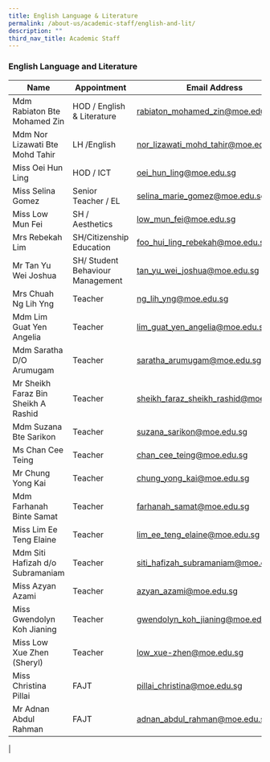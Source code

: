```yaml
---
title: English Language & Literature
permalink: /about-us/academic-staff/english-and-lit/
description: ""
third_nav_title: Academic Staff
---
```

### **English Language and Literature**

| Name | Appointment |  Email Address |
|---|---|---|
| Mdm Rabiaton Bte Mohamed Zin | HOD / English & Literature |   [rabiaton_mohamed_zin@moe.edu.sg](mailto:rabiaton_mohamed_zin@moe.edu.sg) |
| Mdm Nor Lizawati Bte Mohd Tahir | LH /English | [nor_lizawati_mohd_tahir@moe.edu.sg](mailto:nor_lizawati_mohd_tahir@moe.edu.sg) |
|  Miss Oei Hun Ling | HOD / ICT | [oei_hun_ling@moe.edu.sg](mailto:oei_hun_ling@moe.edu.sg) |
| Miss Selina Gomez | Senior Teacher / EL | [selina_marie_gomez@moe.edu.sg](mailto:selina_marie_gomez@moe.edu.sg) |
| Miss Low Mun Fei | SH / Aesthetics | [low_mun_fei@moe.edu.sg](mailto:low_mun_fei@moe.edu.sg) |
| Mrs Rebekah Lim | SH/Citizenship Education | [foo_hui_ling_rebekah@moe.edu.sg](mailto:foo_hui_ling_rebekah@moe.edu.sg) |
|  Mr Tan Yu Wei Joshua |  SH/ Student Behaviour Management | [tan_yu_wei_joshua@moe.edu.sg](mailto:tan_yu_wei_joshua@moe.edu.sg) |
| Mrs Chuah Ng Lih Yng | Teacher | [ng_lih_yng@moe.edu.sg](mailto:ng_lih_yng@moe.edu.sg) |
| Mdm Lim Guat Yen Angelia | Teacher | [lim_guat_yen_angelia@moe.edu.sg](mailto:lim_guat_yen_angelia@moe.edu.sg) |
| Mdm Saratha D/O Arumugam | Teacher | [saratha_arumugam@moe.edu.sg](mailto:saratha_arumugam@moe.edu.sg) |
| Mr Sheikh Faraz Bin Sheikh A Rashid | Teacher | [sheikh_faraz_sheikh_rashid@moe.edu.sg](mailto:sheikh_faraz_sheikh_rashid@moe.edu.sg) |
| Mdm Suzana Bte Sarikon | Teacher | [suzana_sarikon@moe.edu.sg](mailto:suzana_sarikon@moe.edu.sg) |
| Ms Chan Cee Teing | Teacher | [chan_cee_teing@moe.edu.sg](mailto:chan_cee_teing@moe.edu.sg) |
| Mr Chung Yong Kai | Teacher | [chung_yong_kai@moe.edu.sg](mailto:chung_yong_kai@moe.edu.sg) |
| Mdm Farhanah Binte Samat | Teacher | [farhanah_samat@moe.edu.sg](mailto:farhanah_samat@moe.edu.sg) |
| Miss Lim Ee Teng Elaine | Teacher | [lim_ee_teng_elaine@moe.edu.sg](mailto:lim_ee_teng_elaine@moe.edu.sg) |
| Mdm Siti Hafizah d/o Subramaniam | Teacher | [siti_hafizah_subramaniam@moe.edu.sg](mailto:siti_hafizah_subramaniam@moe.edu.sg) |
| Miss Azyan Azami | Teacher | [azyan_azami@moe.edu.sg](mailto:azyan_azami@moe.edu.sg) |
| Miss Gwendolyn Koh Jianing | Teacher | [gwendolyn_koh_jianing@moe.edu.sg](mailto:gwendolyn_koh_jianing@moe.edu.sg) |
|Miss Low Xue Zhen (Sheryl) | Teacher | low_xue-zhen@moe.edu.sg |
| Miss Christina Pillai | FAJT | [pillai_christina@moe.edu.sg](mailto:pillai_christina@moe.edu.sg) |
| Mr Adnan Abdul Rahman | FAJT | [adnan_abdul_rahman@moe.edu.sg](mailto:adnan_abdul_rahman@moe.edu.sg) |
|